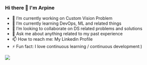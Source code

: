### Hi there 👋 I'm Arpine

- 🔭 I’m currently working on Custom Vision Problem
- 🌱 I’m currently learning DevOps, ML and related things
- 👯 I’m looking to collaborate on DS related problems and solutions
- 💬 Ask me about anything related to my past experience
- 📫 How to reach me: My Linkedin Profile
- ⚡ Fun fact: I love continuous learning / continuous development:)


![](https://img.shields.io/badge/<OS>-<LINUX>-informational?style=flat&logo=<LOGO_NAME>&logoColor=white&color=2bbc8a)
